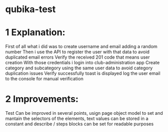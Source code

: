 # qubika-test

# 1 Explanation:
First of all what i did was to create username and email adding a random number
Then i use the API to register the user with that data to avoid duplicated email errors
Verify the received 201 code that means user creation
With those credentials i login into club-administration app
Create category and subcategory using the same user data to avoid category duplication issues
Verify successfully toast is displayed
log the user email to the console for manual verification

# 2 Improvements:
Test Can be improved in several points, usign page object model to set and mantain the selectors of the elements, text values can be stored in a constant and describe / steps blocks can be set for readable purposes